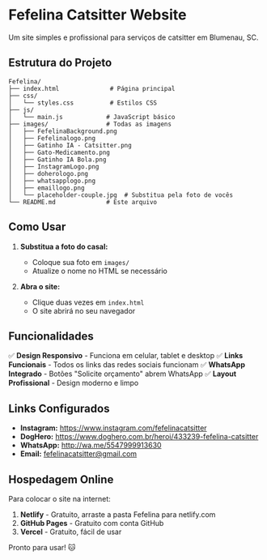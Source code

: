 # Fefelina Catsitter Website

Um site simples e profissional para serviços de catsitter em Blumenau, SC.

## Estrutura do Projeto

```
Fefelina/
├── index.html              # Página principal
├── css/
│   └── styles.css          # Estilos CSS
├── js/
│   └── main.js            # JavaScript básico
├── images/                # Todas as imagens
│   ├── FefelinaBackground.png
│   ├── Fefelinalogo.png
│   ├── Gatinho IA - Catsitter.png
│   ├── Gato-Medicamento.png
│   ├── Gatinho IA Bola.png
│   ├── InstagramLogo.png
│   ├── doherologo.png
│   ├── whatsapplogo.png
│   ├── emaillogo.png
│   └── placeholder-couple.jpg  # Substitua pela foto de vocês
└── README.md              # Este arquivo
```

## Como Usar

1. **Substitua a foto do casal:**
   - Coloque sua foto em `images/` 
   - Atualize o nome no HTML se necessário

2. **Abra o site:**
   - Clique duas vezes em `index.html`
   - O site abrirá no seu navegador

## Funcionalidades

✅ **Design Responsivo** - Funciona em celular, tablet e desktop
✅ **Links Funcionais** - Todos os links das redes sociais funcionam
✅ **WhatsApp Integrado** - Botões "Solicite orçamento" abrem WhatsApp
✅ **Layout Profissional** - Design moderno e limpo

## Links Configurados

- **Instagram:** https://www.instagram.com/fefelinacatsitter
- **DogHero:** https://www.doghero.com.br/heroi/433239-fefelina-catsitter  
- **WhatsApp:** http://wa.me/5547999913630
- **Email:** fefelinacatsitter@gmail.com

## Hospedagem Online

Para colocar o site na internet:
1. **Netlify** - Gratuito, arraste a pasta Fefelina para netlify.com
2. **GitHub Pages** - Gratuito com conta GitHub
3. **Vercel** - Gratuito, fácil de usar

Pronto para usar! 🐱
